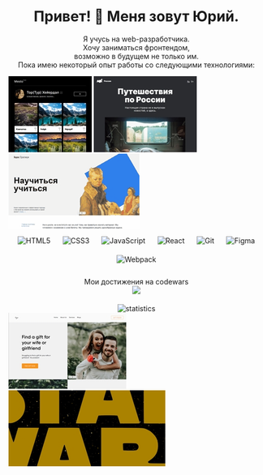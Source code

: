 <h1 align="center"> Привет! 👋  Меня зовут Юрий.</h1>
<p align="center">
Я учусь на web-разработчика.<br>
Хочу заниматься фронтендом,<br> возможно в будущем не только им.<br>
Пока имею некоторый опыт работы со следующими технологиями:
</p>
<div>
  <img src="assets/mesto.jpg">
  <img src="assets/russian-travel.jpg">
  <img src="assets/how-to-learn.gif">
</div>
<div align="center">  
<img style="margin: 10px" src="https://profilinator.rishav.dev/skills-assets/html5-original-wordmark.svg" alt="HTML5" height="50" />  
<img style="margin: 10px" src="https://profilinator.rishav.dev/skills-assets/css3-original-wordmark.svg" alt="CSS3" height="50" />  
<img style="margin: 10px" src="https://profilinator.rishav.dev/skills-assets/javascript-original.svg" alt="JavaScript" height="50" />  
<img style="margin: 10px" src="https://profilinator.rishav.dev/skills-assets/react-original-wordmark.svg" alt="React" height="50" />  
<img style="margin: 10px" src="https://profilinator.rishav.dev/skills-assets/git-scm-icon.svg" alt="Git" height="50" />  
<img style="margin: 10px" src="https://profilinator.rishav.dev/skills-assets/figma-icon.svg" alt="Figma" height="50" />  
<img style="margin: 10px" src="https://profilinator.rishav.dev/skills-assets/webpack-original.svg" alt="Webpack" height="50" />  
</div>  
<br/>
<div align="center">
Мои достижения на codewars<br>
<img src="https://www.codewars.com/users/AmonskyYN/badges/small" style="top: 30px"/>
</div>  
<br/>
<div align="center">
  <img src="https://github-readme-stats.vercel.app/api?username=YuryAmonsky" alt="statistics" />
</div>

<div>
  <img src="assets/giftstore.jpg">
  <img src="assets/starwars-intro.gif">  
</div>
